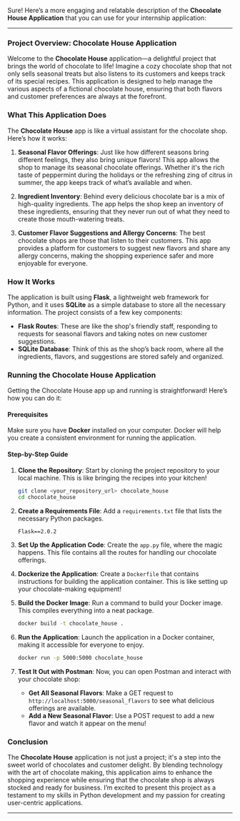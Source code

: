 Sure! Here’s a more engaging and relatable description of the **Chocolate House Application** that you can use for your internship application:

---

### Project Overview: Chocolate House Application

Welcome to the **Chocolate House** application—a delightful project that brings the world of chocolate to life! Imagine a cozy chocolate shop that not only sells seasonal treats but also listens to its customers and keeps track of its special recipes. This application is designed to help manage the various aspects of a fictional chocolate house, ensuring that both flavors and customer preferences are always at the forefront.

### What This Application Does

The **Chocolate House** app is like a virtual assistant for the chocolate shop. Here’s how it works:

1. **Seasonal Flavor Offerings**: Just like how different seasons bring different feelings, they also bring unique flavors! This app allows the shop to manage its seasonal chocolate offerings. Whether it's the rich taste of peppermint during the holidays or the refreshing zing of citrus in summer, the app keeps track of what’s available and when.

2. **Ingredient Inventory**: Behind every delicious chocolate bar is a mix of high-quality ingredients. The app helps the shop keep an inventory of these ingredients, ensuring that they never run out of what they need to create those mouth-watering treats.

3. **Customer Flavor Suggestions and Allergy Concerns**: The best chocolate shops are those that listen to their customers. This app provides a platform for customers to suggest new flavors and share any allergy concerns, making the shopping experience safer and more enjoyable for everyone.

### How It Works

The application is built using **Flask**, a lightweight web framework for Python, and it uses **SQLite** as a simple database to store all the necessary information. The project consists of a few key components:

- **Flask Routes**: These are like the shop's friendly staff, responding to requests for seasonal flavors and taking notes on new customer suggestions.
- **SQLite Database**: Think of this as the shop’s back room, where all the ingredients, flavors, and suggestions are stored safely and organized.

### Running the Chocolate House Application

Getting the Chocolate House app up and running is straightforward! Here’s how you can do it:

#### Prerequisites

Make sure you have **Docker** installed on your computer. Docker will help you create a consistent environment for running the application.

#### Step-by-Step Guide

1. **Clone the Repository**: Start by cloning the project repository to your local machine. This is like bringing the recipes into your kitchen!

    ```bash
    git clone <your_repository_url> chocolate_house
    cd chocolate_house
    ```

2. **Create a Requirements File**: Add a `requirements.txt` file that lists the necessary Python packages.

    ```plaintext
    Flask==2.0.2
    ```

3. **Set Up the Application Code**: Create the `app.py` file, where the magic happens. This file contains all the routes for handling our chocolate offerings.

4. **Dockerize the Application**: Create a `Dockerfile` that contains instructions for building the application container. This is like setting up your chocolate-making equipment!

5. **Build the Docker Image**: Run a command to build your Docker image. This compiles everything into a neat package.

    ```bash
    docker build -t chocolate_house .
    ```

6. **Run the Application**: Launch the application in a Docker container, making it accessible for everyone to enjoy.

    ```bash
    docker run -p 5000:5000 chocolate_house
    ```

7. **Test It Out with Postman**: Now, you can open Postman and interact with your chocolate shop:
   - **Get All Seasonal Flavors**: Make a GET request to `http://localhost:5000/seasonal_flavors` to see what delicious offerings are available.
   - **Add a New Seasonal Flavor**: Use a POST request to add a new flavor and watch it appear on the menu!

### Conclusion

The **Chocolate House** application is not just a project; it's a step into the sweet world of chocolates and customer delight. By blending technology with the art of chocolate making, this application aims to enhance the shopping experience while ensuring that the chocolate shop is always stocked and ready for business. I’m excited to present this project as a testament to my skills in Python development and my passion for creating user-centric applications.

---

